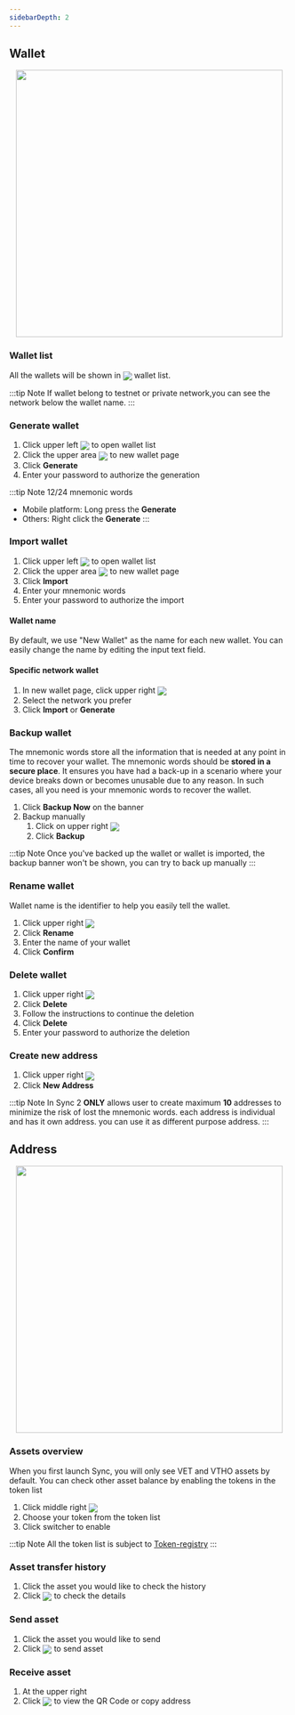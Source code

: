 ```yaml
---
sidebarDepth: 2
---
```


## Wallet
<p align="center">
<img height="480" src="~@public/images/sync2/wallet.png" >
</p>

### Wallet list
All the wallets will be shown in <img src="~@public/images/sync2/menu.svg" align=center /> wallet list. 

:::tip Note
If wallet belong to testnet or private network,you can see the network below the wallet name.
:::

### Generate wallet
1. Click upper left <img src="~@public/images/sync2/menu.svg" align=center /> to open wallet list
2. Click the upper area <img src="~@public/images/sync2/add_circle_outline.svg" align=center />  to new wallet page
3. Click **Generate**
4. Enter your password to authorize the generation

:::tip Note
12/24 mnemonic words
- Mobile platform: Long press the **Generate** 
- Others: Right click the **Generate**
:::

### Import wallet
1. Click upper left <img src="~@public/images/sync2/menu.svg" align=center /> to open wallet list
2. Click the upper area <img src="~@public/images/sync2/add_circle_outline.svg" align=center /> to new wallet page
3. Click **Import**
4. Enter your mnemonic words
5. Enter your password to authorize the import

#### Wallet name
By default, we use "New Wallet" as the name for each new wallet. You can easily change the name by editing the input text field.

#### Specific network wallet <badge text="Advance"/>
1. In new wallet page, click upper right <img src="~@public/images/sync2/more_horiz.svg" align=center />
2. Select the network you prefer
3. Click **Import** or **Generate**

### Backup wallet
The mnemonic words store all the information that is needed at any point in time to recover your wallet. The mnemonic words should be **stored in a secure place**. It ensures you have had a back-up in a scenario where your device breaks down or becomes unusable due to any reason. In such cases, all you need is your mnemonic words to recover the wallet.

1. Click **Backup Now** on the banner
2. Backup manually 
   1. Click on upper right <img src="~@public/images/sync2/more_horiz.svg" align=center /> 
   2. Click **Backup**

:::tip Note
Once you've backed up the wallet or wallet is imported, the backup banner won't be shown, you can try to back up manually
:::

### Rename wallet
Wallet name is the identifier to help you easily tell the wallet.
1. Click upper right  <img src="~@public/images/sync2/more_horiz.svg" align=center /> 
2. Click **Rename**
3. Enter the name of your wallet
4. Click **Confirm**

### Delete wallet
1. Click upper right  <img src="~@public/images/sync2/more_horiz.svg" align=center /> 
2. Click **Delete**
3. Follow the instructions to continue the deletion
4. Click **Delete**
5. Enter your password to authorize the deletion

### Create new address
1. Click upper right  <img src="~@public/images/sync2/more_horiz.svg" align=center /> 
2. Click **New Address**

:::tip Note
In Sync 2 **ONLY** allows user to create maximum **10** addresses to minimize the risk of lost the mnemonic words. each address is individual and has it own address. you can use it as different purpose address.
:::

## Address
<p align="center">
<img height="480" src="~@public/images/sync2/address.png" >
</p>

### Assets overview
When you first launch Sync, you will only see VET and VTHO assets by default. You can check other asset balance by enabling the tokens in the token list

1. Click middle right <img src="~@public/images/sync2/control_point_duplicate.svg" align=center />
2. Choose your token from the token list
3. Click switcher to enable

:::tip Note
All the token list is subject to [Token-registry](https://github.com/vechain/token-registry)
:::

### Asset transfer history
1. Click the asset you would like to check the history
2. Click <img src="~@public/images/sync2/preview.svg" align=center /> to check the details

### Send asset
1. Click the asset you would like to send
2. Click <img src="~@public/images/sync2/send.svg" align=center /> to send asset

### Receive asset 
1. At the upper right 
2. Click <img src="~@public/images/sync2/qr_code_2.svg" align=center /> to view the QR Code or copy address